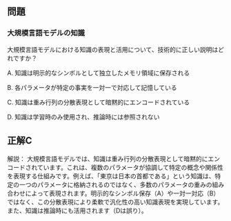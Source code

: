 ## 問題
### 大規模言語モデルの知識
大規模言語モデルにおける知識の表現と活用について、技術的に正しい説明はどれですか？

A. 知識は明示的なシンボルとして独立したメモリ領域に保存される

B. 各パラメータが特定の事実を一対一で対応して記憶している

C. 知識は重み行列の分散表現として暗黙的にエンコードされている

D. 知識は学習時のみ使用され、推論時には参照されない

## 正解C

解説：
大規模言語モデルでは、知識は重み行列の分散表現として暗黙的にエンコードされています。これは、複数のパラメータが協調して特定の概念や関係性を表現する仕組みです。例えば、「東京は日本の首都である」という知識は、特定の一つのパラメータに格納されるのではなく、多数のパラメータの重みの組み合わせによって表現されます。明示的なシンボル保存（A）や一対一対応（B）ではなく、この分散表現により柔軟で汎化性の高い知識表現を実現しています。また、知識は推論時にも活用されます（Dは誤り）。 